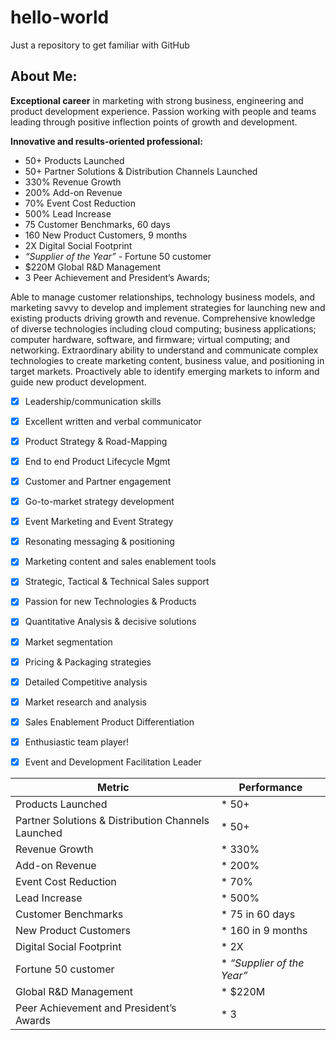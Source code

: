 # hello-world
Just a repository to get familiar with GitHub

## About Me:
**Exceptional career** in marketing with strong business, engineering and product development experience. Passion working with people and teams leading through positive inflection points of growth and development.

**Innovative and results-oriented professional:**
 * 50+ Products Launched
 * 50+ Partner Solutions & Distribution Channels Launched
 * 330% Revenue Growth
 * 200% Add-on Revenue
 * 70% Event Cost Reduction
 * 500% Lead Increase
 * 75 Customer Benchmarks, 60 days
 * 160 New Product Customers, 9 months
 * 2X Digital Social Footprint
 * *“Supplier of the Year”* - Fortune 50 customer
 * $220M Global R&D Management
 * 3 Peer Achievement and President’s Awards;

Able to manage customer relationships, technology business models, and marketing savvy to develop and implement strategies for launching new and existing products driving growth and revenue. Comprehensive knowledge of diverse technologies including cloud computing; business applications; computer hardware, software, and firmware; virtual computing; and networking. Extraordinary ability to understand and communicate complex technologies to create marketing content, business value, and positioning in target markets. Proactively able to identify emerging markets to inform and guide new product development.

  - [x] Leadership/communication skills
  - [x] Excellent written and verbal communicator
  - [x] Product Strategy & Road-Mapping
  - [x] End to end Product Lifecycle Mgmt
  - [x] Customer and Partner engagement
  - [x] Go-to-market strategy development
  - [x] Event Marketing and Event Strategy
  - [x] Resonating messaging & positioning
  - [x] Marketing content and sales enablement tools
  - [x] Strategic, Tactical & Technical Sales support
  - [x] Passion for new Technologies & Products
  - [x] Quantitative Analysis & decisive solutions
  - [x] Market segmentation
  - [x] Pricing & Packaging strategies
  - [x] Detailed Competitive analysis
  - [x] Market research and analysis
  - [x] Sales Enablement Product Differentiation
  - [x] Enthusiastic team player!
  - [x] Event and Development Facilitation Leader


Metric | Performance
------------ | -------------
Products Launched | * 50+
Partner Solutions & Distribution Channels Launched |  * 50+
Revenue Growth | * 330%
Add-on Revenue | * 200%
Event Cost Reduction | * 70%
Lead Increase | * 500%
Customer Benchmarks | * 75 in 60 days
New Product Customers | * 160 in 9 months
Digital Social Footprint | * 2X
Fortune 50 customer | * *“Supplier of the Year”*
Global R&D Management | * $220M
Peer Achievement and President’s Awards | * 3
